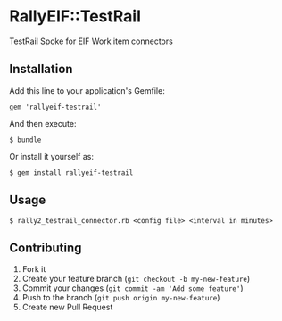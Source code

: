 # RallyEIF::TestRail

TestRail Spoke for EIF Work item connectors

## Installation

Add this line to your application's Gemfile:

    gem 'rallyeif-testrail'

And then execute:

    $ bundle

Or install it yourself as:

    $ gem install rallyeif-testrail

## Usage

    $ rally2_testrail_connector.rb <config file> <interval in minutes>

## Contributing

1. Fork it
2. Create your feature branch (`git checkout -b my-new-feature`)
3. Commit your changes (`git commit -am 'Add some feature'`)
4. Push to the branch (`git push origin my-new-feature`)
5. Create new Pull Request
